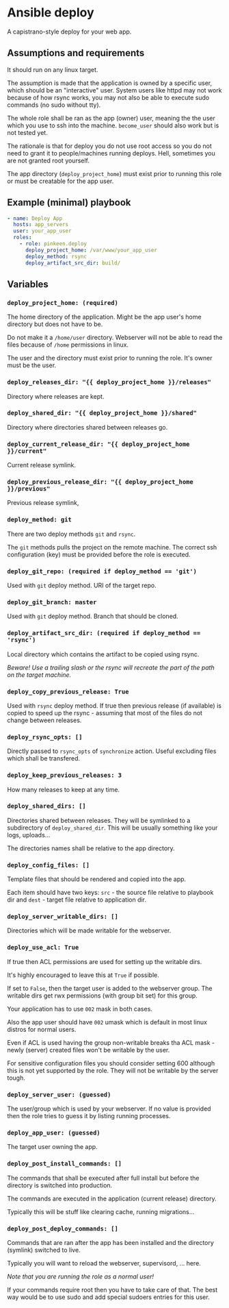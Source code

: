 # Ansible deploy

A capistrano-style deploy for your web app.

## Assumptions and requirements

It should run on any linux target.

The assumption is made that the application is owned by a specific user, which 
should be an "interactive" user. System users like httpd may not work because
of how rsync works, you may not also be able to execute sudo commands (no sudo without tty).

The whole role shall be ran as the app (owner) user, meaning the the user which you use
to ssh into the machine. `become_user` should also work but is not tested yet.

The rationale is that for deploy you do not use root access so you do not need to grant
it to people/machines running deploys. Hell, sometimes you are not granted root yourself.
 
The app directory (`deploy_project_home`) must exist prior to running this role or must
be creatable for the app user.

## Example (minimal) playbook

```yml
- name: Deploy App
  hosts: app_servers
  user: your_app_user
  roles:
    - role: pinkeen.deploy
      deploy_project_home: /var/www/your_app_user
      deploy_method: rsync
      deploy_artifact_src_dir: build/
```

## Variables

### `deploy_project_home: (required)`

The home directory of the application. Might be the app user's home directory
but does not have to be.
 
Do not make it a `/home/user` directory. Webserver will not be able to read the files
because of `/home` permissions in linux.

The user and the directory must exist prior to running the role. It's owner must be
the user.

### `deploy_releases_dir: "{{ deploy_project_home }}/releases"`

Directory where releases are kept. 

### `deploy_shared_dir: "{{ deploy_project_home }}/shared"`

Directory where directories shared between releases go. 

### `deploy_current_release_dir: "{{ deploy_project_home }}/current"`

Current release symlink.

### `deploy_previous_release_dir: "{{ deploy_project_home }}/previous"`

Previous release symlink,

### `deploy_method: git`

There are two deploy methods `git` and `rsync`. 

The `git` methods pulls the project on the remote machine. The correct ssh
configuration (key) must be provided before the role is executed.

### `deploy_git_repo: (required if deploy_method == 'git')`

Used with `git` deploy method. URI of the target repo.

### `deploy_git_branch: master`

Used with `git` deploy method. Branch that should be cloned.

### `deploy_artifact_src_dir: (required if deploy_method == 'rsync')`

Local directory which contains the artifact to be copied using rsync.

_Beware! Use a trailing slash or the rsync will recreate the part of the path
on the target machine._

### `deploy_copy_previous_release: True`

Used with `rsync` deploy method. If true then previous release (if available) is
copied to speed up the rsync - assuming that most of the files do not change between
releases.

### `deploy_rsync_opts: []`

Directly passed to `rsync_opts` of `synchronize` action. Useful excluding files
which shall be transfered.

### `deploy_keep_previous_releases: 3`

How many releases to keep at any time.

### `deploy_shared_dirs: []`

Directories shared between releases. They will be symlinked to a subdirectory of
`deploy_shared_dir`. This will be usually something like your logs, uploads...

The directories names shall be relative to the app directory.

### `deploy_config_files: []`

Template files that should be rendered and copied into the app.

Each item should have two keys: `src` - the source file relative to playbook dir
and `dest` - target file relative to application dir.

### `deploy_server_writable_dirs: []`

Directories which will be made writable for the webserver.

### `deploy_use_acl: True`

If true then ACL permissions are used for setting up the writable dirs.

It's highly encouraged to leave this at `True` if possible.

If set to `False`, then the target user is added to the webserver group.
The writable dirs get rwx permissions (with group bit set) for this group.

Your application has to use `002` mask in both cases.

Also the app user should have `002` umask which is default in most linux
distros for normal users.

Even if ACL is used having the group non-writable breaks tha ACL mask -
newly (server) created files won't be writable by the user.

For sensitive configuration files you should consider setting 600 although
this is not yet supported by the role. They will not be writable by
the server tough.

### `deploy_server_user: (guessed)`

The user/group which is used by your webserver. If no value is provided then the
role tries to guess it by listing running processes.

### `deploy_app_user: (guessed)`

The target user owning the app. 

### `deploy_post_install_commands: []`

The commands that shall be executed after full install but before the directory
is switched into production.

The commands are executed in the application (current release) directory.

Typically this will be stuff like clearing cache, running migrations...

### `deploy_post_deploy_commands: []`

Commands that are ran after the app has been installed and the directory (symlink)
switched to live.

Typically you will want to reload the webserver, supervisord, ... here.

_Note that you are running the role as a normal user!_

If your commands require root then you have to take care of that. The best way
would be to use sudo and add special sudoers entries for this user.